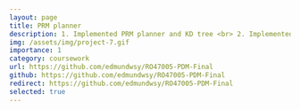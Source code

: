 ```yaml
---
layout: page
title: PRM planner
description: 1. Implemented PRM planner and KD tree <br> 2. Implemented A-star method for graph search <br> 3. Implemented classic minimum-snap trajectory optimization (both optimization and closed-form) <br> 4. Modified above optimization methods to confine hard-constraints.
img: /assets/img/project-7.gif
importance: 1
category: coursework
url: https://github.com/edmundwsy/RO47005-PDM-Final
github: https://github.com/edmundwsy/RO47005-PDM-Final
redirect: https://github.com/edmundwsy/RO47005-PDM-Final
selected: true
---
```

